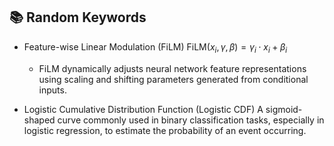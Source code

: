 
## 📚 Random Keywords

* Feature-wise Linear Modulation (FiLM)
	$\text{FiLM}(x_i​,\gamma,\beta)=\gamma_i​⋅x_i​+\beta_i​$
	* $\text{FiLM}$ dynamically adjusts neural network feature representations using scaling and shifting parameters generated from conditional inputs.

* Logistic Cumulative Distribution Function (Logistic CDF)
	A sigmoid-shaped curve commonly used in binary classification tasks, especially in logistic regression, to estimate the probability of an event occurring.

